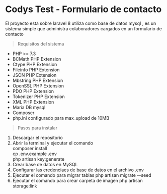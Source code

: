 # Codys Test - Formulario de contacto
El proyecto esta sobre laravel 8 utiliza como base de datos mysql , es un sistema simple que administra colaboradores cargados en un formulario de contacto

>Requisitos del sistema

* PHP >= 7.3
* BCMath PHP Extension
* Ctype PHP Extension
* Fileinfo PHP Extension
* JSON PHP Extension
* Mbstring PHP Extension
* OpenSSL PHP Extension
* PDO PHP Extension
* Tokenizer PHP Extension
* XML PHP Extension
* Maria DB mysql
* Composer
* php.ini configurado para max_upload de 10MB

>Pasos para instalar

1. Descargar el repositorio
2. Abrir la terminal y ejecutar el comando   
    composer install    
    cp .env.example .env    
    php artisan key:generate    
3. Crear base de datos en MySQL
4. Configurar las credenciaes de base de datos en el archivo .env
5. Ejecutar el comando para migrar tablas php artisan migrate --seed
6. Ejecutar el comando para crear carpeta de imagen php artisan storage:link